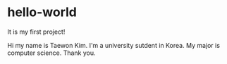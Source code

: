 # hello-world
It is my first project!

Hi my name is Taewon Kim.
I'm a university sutdent in Korea.
My major is computer science. Thank you.
